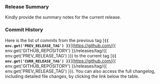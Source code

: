 ### Release Summary
Kindly provide the summary notes for the current release.

### Commit History
Here is the list of commits from the previous tag [**`{{ env.get('PREV_RELEASE_TAG') }}`**](https://github.com/{{ env.get('GITHUB_REPOSITORY') }}/releases/tag/{{ env.get('PREV_RELEASE_TAG') }}) to the current tag [**`{{ env.get('CURR_RELEASE_TAG') }}`**](https://github.com/{{ env.get('GITHUB_REPOSITORY') }}/releases/tag/{{ env.get('PREV_RELEASE_TAG') }}).
You can also access the full changelog, including detailed file changes, by clicking the link below the table.
